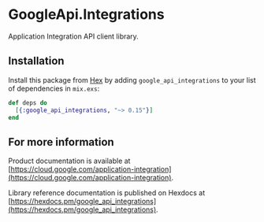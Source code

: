 # GoogleApi.Integrations

Application Integration API client library.



## Installation

Install this package from [Hex](https://hex.pm) by adding
`google_api_integrations` to your list of dependencies in `mix.exs`:

```elixir
def deps do
  [{:google_api_integrations, "~> 0.15"}]
end
```

## For more information

Product documentation is available at [https://cloud.google.com/application-integration](https://cloud.google.com/application-integration).

Library reference documentation is published on Hexdocs at
[https://hexdocs.pm/google_api_integrations](https://hexdocs.pm/google_api_integrations).
